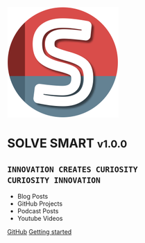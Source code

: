![logo](../_media/logo.png ':size=144')

# SOLVE SMART <small>v1.0.0</small>

## `INNOVATION CREATES CURIOSITY`<br>`CURIOSITY INNOVATION`

- <i class="fas fa-feather-alt"></i> Blog Posts
- <i class="fab fa-github"></i> GitHub Projects
- <i class="fas fa-podcast"></i> Podcast Posts
- <i class="fab fa-youtube"></i> Youtube Videos

[GitHub](https://github.com/sven-seyfert/solve-smart/)
[Getting started](/en/README)
